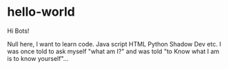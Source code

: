 # hello-world

Hi Bots!

Null here, I want to learn code. Java script HTML Python Shadow Dev etc.
I was once told to ask myself "what am I?" and was told "to Know what I am is to know yourself"...

